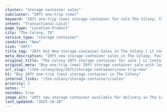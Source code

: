 ```yaml
---
cluster: "storage container sales"
subcluster: "20ft one-trip (new)"
keyword: "20ft one-trip (new) storage container for sale The Colony, TX"
intent: "Transactional-Local"
page_type: "Location-Product"
city: "The Colony, TX"
service_type: "storage container"
condition: "New"
size: "20ft"
title_tag: "20ft Hx2 New storage container Sales in The Colony | LC Container"
meta_description: "20ft new storage container sales in The Colony. Fast delivery, competitive pricing. Serving storage containers area. Quote ID: L8Y. Call (214) 524-4168 for your free quote today."
original_title: "The Colony 20ft storage container for sale | LC Container"
original_meta: "Buy one-trip (new) 20ft storage container sale with local delivery in The Colony, TX. LC Container — local Since 2003. Request a fast quote today."
url_slug: "/the-colony/buy/20ft/storage-containers/one-trip-new"
h1: "Buy 20ft one-trip (new) storage container in The Colony"
internal_links: "/the-colony/storage-containers/sales"
priority: 3
notes: ""
noindex: true
image_alt: "20ft new storage container available for delivery in The Colony"
last_updated: "2025-10-20"
---
```


<!-- TODO: Add unique city/inventory copy, images, and internal links here. -->
